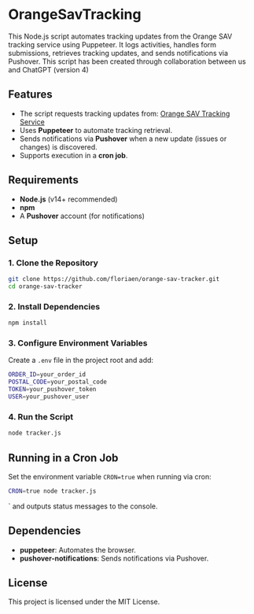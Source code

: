 # OrangeSavTracking

This Node.js script automates tracking updates from the Orange SAV tracking service using Puppeteer. It logs activities, handles form submissions, retrieves tracking updates, and sends notifications via Pushover. This script has been created through collaboration between us and ChatGPT (version 4)

## Features
- The script requests tracking updates from: [Orange SAV Tracking Service](https://suivi-sav-orange.sbeglobalservice.com/)
- Uses **Puppeteer** to automate tracking retrieval.
- Sends notifications via **Pushover** when a new update (issues or changes) is discovered.
- Supports execution in a **cron job**.

## Requirements
- **Node.js** (v14+ recommended)
- **npm**
- A **Pushover** account (for notifications)

## Setup
### 1. Clone the Repository
```sh
git clone https://github.com/floriaen/orange-sav-tracker.git
cd orange-sav-tracker
```

### 2. Install Dependencies
```sh
npm install
```

### 3. Configure Environment Variables
Create a `.env` file in the project root and add:
```sh
ORDER_ID=your_order_id
POSTAL_CODE=your_postal_code
TOKEN=your_pushover_token
USER=your_pushover_user
```

### 4. Run the Script
```sh
node tracker.js
```

## Running in a Cron Job
Set the environment variable `CRON=true` when running via cron:
```sh
CRON=true node tracker.js
```

` and outputs status messages to the console.

## Dependencies
- **puppeteer**: Automates the browser.
- **pushover-notifications**: Sends notifications via Pushover.

## License
This project is licensed under the MIT License.